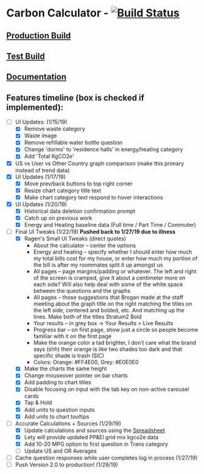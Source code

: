 # Carbon Calculator - [![Build Status](https://api.travis-ci.com/OSU-Sustainability-Office/osu_carbon_calculator_update_project.svg?branch=VueJS-Migration)](https://travis-ci.com/OSU-Sustainability-Office/osu_carbon_calculator_update_project)

## [Production Build](https://myco2.sustainability.oregonstate.edu)

## [Test Build](http://carbon-calculator.s3-website-us-west-2.amazonaws.com)

## [Documentation](https://osusustainability.gitbook.io/energy-dashboard/frontend-documentation#carbon-calculator)

## Features timeline (box is checked if implemented):
- [ ] UI Updates: (1/15/19)
    - [X] Remove waste category
    - [X] Waste image
    - [X] Remove refillable water bottle question
    - [X] Change 'dorms' to 'residence halls' in energy/heating category
    - [X] Add 'Total KgCO2e'
- [X] US vs User vs Other Country graph comparison (make this primary instead of trend data)
- [X] UI Updates (1/17/19)
    - [X] Move prev/back buttons to top right corner
    - [X] Resize chart category title text
    - [X] Make chart category text respond to hover interactions
- [X] UI Updates (1/20/19)
    - [X] Historical data deletion confirmation prompt
    - [X] Catch up on previous work
    - [X] Energy and Heating baseline data (Full time / Part Time / Commuter)
- [ ] Final UI Tweaks (1/22/19) **Pushed back to 1/27/19 due to illness**
    - [X] Ragen's Small UI Tweaks (direct quotes)
      - About the calculator – center the options
      - Energy and heating – specify whether I should enter how much my total bills cost for my house, or enter how much my portion of the bill is after my roommates split it up amongst us
      - All pages – page margins/padding or whatever. The left and right of the screen is cramped, give it about a centimeter more on each side? Will also help deal with some of the white space between the questions and the graphs
      - All pages – those suggestions that Brogan made at the staff meeting about the graph title on the right matching the titles on the left side, centered and bolded, etc. And matching up the lines. Make both of the titles Stratum2 Bold
      - Your results – in grey box -> Your Results > Live Results
      - Progress bar – on first page, show just a circle so people become familiar with it on the first page
      - Make the orange color a tad brighter, I don’t care what the brand says (shh) their orange is like two shades too dark and that specific shade is trash (SIC)
      - Colors: Orange: #FF4E00, Grey: #E0E0E0
    - [X] Make the charts the same height
    - [X] Change mouseover pointer on bar charts
    - [X] Add padding to chart titles
    - [X] Disable focusing on input with the tab key on non-active carousel cards
    - [X] Tap & Hold
    - [X] Add units to question inputs
    - [X] Add units to chart tooltips
- [ ] Accurate Calculations + Sources (1/29/19)
    - [X] Update calculations and sources using the [Spreadsheet](https://docs.google.com/spreadsheets/d/1FbkcWkPXmCwyWeBAtjH0eaR_kPtbDcLa3SFdK2iswAY/edit#gid=135288076)
    - [X] Lety will provide updated PP&El grid mix kgco2e data
    - [X] Add 10-20 MPG option to first question in Trans category
    - [ ] Update US and OR Averages
- [ ] Cache question responses while user completes log in process (1/27/19)
- [ ] Push Version 2.0 to production! (1/29/19)
